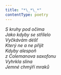 ```yaml
---
title: "*\_*\_*"
contentType: poetry
---
```


<section>

_S kruhy pod očima  
Jako kdyby se střílelo  
Vyčkávám déšť  
Který ne a ne přijít  
Kdyby alespoň  
z Colemanova saxofonu  
Vyhrkla slina  
Jemné chmýří mraků_

</section>
